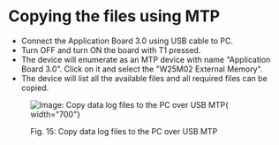 # Copying the files using MTP

- Connect the Application Board 3.0 using USB cable to PC.
- Turn OFF and turn ON the board with T1 pressed.
- The device will enumerate as an MTP device with name "Application Board 3.0". Click on it and select the "W25M02 External Memory".
- The device will list all the available files and all required files can be copied.

<figure markdown>

  ![Image: Copy data log files to the PC over USB MTP](mtp_windows.png){ width="700"}
  <figcaption>Fig. 15: Copy data log files to the PC over USB MTP</figcaption>
</figure>
